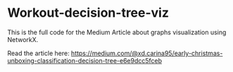 # Workout-decision-tree-viz

This is the full code for the Medium Article about graphs visualization using NetworkX.

Read the article here: https://medium.com/@xd.carina95/early-christmas-unboxing-classification-decision-tree-e6e9dcc5fceb
